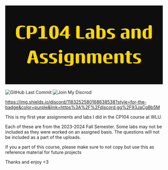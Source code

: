 ![logo](images/logo.png)

![GitHub Last Commit](https://img.shields.io/github/last-commit/meadowz1/CP104-Projects/main?style=for-the-badge?color=purple)  ![Join My Discrod](https://img.shields.io/discord/1183252580168638538?style=for-the-badge&color=purple&link=https%3A%2F%2Fdiscord.gg%2F93JaCgBb5M)

https://img.shields.io/discord/1183252580168638538?style=for-the-badge&color=purple&link=https%3A%2F%2Fdiscord.gg%2F93JaCgBb5M

This is my first year assignments and labs I did in the CP104 course at WLU.

Each of these are from the 2023-2024 Fall Semester.
Some labs may not be included as they were worked on an assigned basis.
The questions will not be included as a part of the uploads. 

If you a part of this course, please make sure to not copy but use this as reference material for future projects

Thanks and enjoy <3
